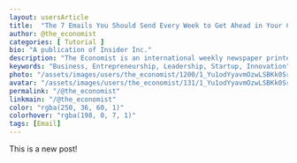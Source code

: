 ```yaml
---
layout: usersArticle
title:  "The 7 Emails You Should Send Every Week to Get Ahead in Your Career"
author: @the_economist
categories: [ Tutorial ] 
bio: "A publication of Insider Inc."
description: "The Economist is an international weekly newspaper printed in magazine-format and published digitally that focuses on current affairs, international business, politics, and technology."
keywords: "Business, Entrepreneurship, Leadership, Startup, Innovation"
photo: "/assets/images/users/the_economist/1200/1_Yu1odYyavmOzwLSBKk0Srg.png"
avatar: "/assets/images/users/the_economist/131/1_Yu1odYyavmOzwLSBKk0Srg.png"
permalink: "/@the_economist"
linkmain: "/@the_economist"
color: "rgba(250, 36, 60, 1)"
colorhover: "rgba(198, 0, 7, 1)"
tags: [Email]
---
```


This is a new post!
